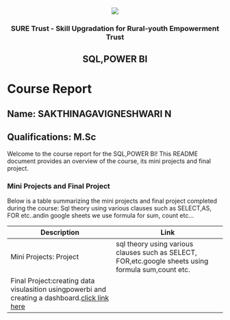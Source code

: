 <!-- PROJECT LOGO -->
<br />

<div align="center">
   <img src='https://user-images.githubusercontent.com/73131499/166115643-d3187f47-d38f-41b2-ae42-5ecbbc60de14.png' />


<h3 align="center">SURE Trust - Skill Upgradation for Rural-youth Empowerment Trust</h3>
  <h2>SQL,POWER BI</h2>
</div>

# Course Report

## Name: SAKTHINAGAVIGNESHWARI N

## Qualifications: M.Sc

Welcome to the course report for the  SQL,POWER BI! This README document provides an overview of the course, its mini projects and final project.

### Mini Projects and Final Project

Below is a table summarizing the mini projects and final project completed during the course: Sql theory using various clauses such as SELECT,AS, FOR etc..andin google sheets we use formula for sum, count etc...

| Description                               | Link                                    |
|-------------------------------------------|-----------------------------------------|
| Mini Projects: Project |sql theory using various clauses such as SELECT, FOR,etc.google sheets using formula sum,count etc.  |[click link here](https://github.com/sure-trust/G12_SQL-PowerBI/tree/main/Mini%20Projects/Sakthi.)                         |
| Final Project:creating  data visulasition usingpowerbi and creating a dashboard.[click link here](https://github.com/sure-trust/G12_SQL-PowerBI/tree/main/Final%20Capstone%20Project)                         |
